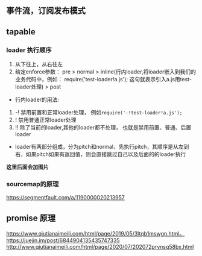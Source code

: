 ## 事件流，订阅发布模式
## tapable

### loader 执行顺序
1. 从下往上，从右往左
2. 给定enforce参数： pre > normal > inline(行内loader,将loader嵌入到我们的业务代码中，例如： require('test-loader!a.js'); 这句就表示引入a.js用test-loader处理) > post 

 *  行内loader的用法:
  1. -! 禁用前置和正常loader处理， 例如`require('-!test-loader!a.js');`
  2. !  禁用普通正常loader处理
  3. !! 除了当前的loader,其他的loader都不处理， 也就是禁用前置、普通、后置loader
* loader有两部分组成，分为pitch和normal，先执行pitch，其顺序是从左到右，如果pitch如果有返回值，则会直接跳过自己以及后面的的loader执行
 
 **这里后面会加图片**

###  sourcemap的原理
https://segmentfault.com/a/1190000020213957

## promise 原理
https://www.qiutianaimeili.com/html/page/2019/05/3ltqb1mswgn.html。
https://juejin.im/post/6844904135435747335
http://www.qiutianaimeili.com/html/page/2020/07/202072prynsq58bx.html

